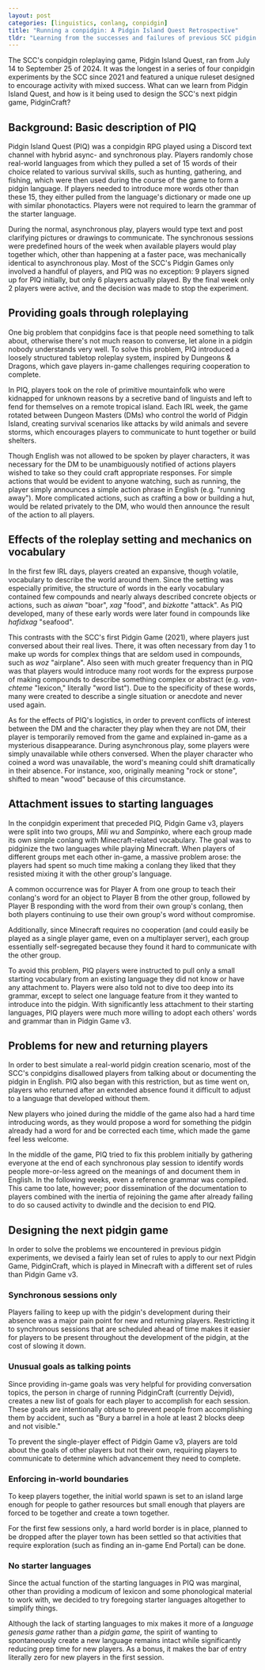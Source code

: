 ```yaml
---
layout: post
categories: [linguistics, conlang, conpidgin]
title: "Running a conpidgin: A Pidgin Island Quest Retrospective"
tldr: "Learning from the successes and failures of previous SCC pidgin games, the we devised a new set of rules for PidginCraft to help players stay engaged: giving them goals, having synchronous sessions, enforcing world boundaries, and removing starter languages."
---
```

The SCC's conpidgin roleplaying game, Pidgin Island Quest, ran from July 14 to September 25 of 2024. It was the longest in a series of four conpidgin experiments by the SCC since 2021 and featured a unique ruleset designed to encourage activity with mixed success. What can we learn from Pidgin Island Quest, and how is it being used to design the SCC's next pidgin game, PidginCraft?

## Background: Basic description of PIQ

Pidgin Island Quest (PIQ) was a conpidgin RPG played using a Discord text channel with hybrid async- and synchronous play. Players randomly chose real-world languages from which they pulled a set of 15 words of their choice related to various survival skills, such as hunting, gathering, and fishing, which were then used during the course of the game to form a pidgin language. If players needed to introduce more words other than these 15, they either pulled from the language's dictionary or made one up with similar phonotactics. Players were not required to learn the grammar of the starter language.

During the normal, asynchronous play, players would type text and post clarifying pictures or drawings to communicate. The synchronous sessions were predefined hours of the week when available players would play together which, other than happening at a faster pace, was mechanically identical to asynchronous play.
Most of the SCC's Pidgin Games only involved a handful of players, and PIQ was no exception: 9 players signed up for PIQ initially, but only 6 players actually played. By the final week only 2 players were active, and the decision was made to stop the experiment.

## Providing goals through roleplaying

One big problem that conpidgins face is that people need something to talk about, otherwise there's not much reason to converse, let alone in a pidgin nobody understands very well. To solve this problem, PIQ introduced a loosely structured tabletop roleplay system, inspired by Dungeons & Dragons, which gave players in-game challenges requiring cooperation to complete.

In PIQ, players took on the role of primitive mountainfolk who were kidnapped for unknown reasons by a secretive band of linguists and left to fend for themselves on a remote tropical island. Each IRL week, the game rotated between Dungeon Masters (DMs) who control the world of Pidgin Island, creating survival scenarios like attacks by wild animals and severe storms, which encourages players to communicate to hunt together or build shelters.

Though English was not allowed to be spoken by player characters, it was necessary for the DM to be unambiguously notified of actions players wished to take so they could craft appropriate responses. For simple actions that would be evident to anyone watching, such as running, the player simply announces a simple action phrase in English (e.g. "running away"). More complicated actions, such as crafting a bow or building a hut, would be related privately to the DM, who would then announce the result of the action to all players.

## Effects of the roleplay setting and mechanics on vocabulary

In the first few IRL days, players created an expansive, though volatile, vocabulary to describe the world around them. Since the setting was especially primitive, the structure of words in the early vocabulary contained few compounds and nearly always described concrete objects or actions, such as *aiwan* "boar", *xag* "food", and *bizkotte* "attack". As PIQ developed, many of these early words were later found in compounds like *hafidxag* "seafood".

This contrasts with the SCC's first Pidgin Game (2021), where players just conversed about their real lives. There, it was often necessary from day 1 to make up words for complex things that are seldom used in compounds, such as *woz* "airplane". Also seen with much greater frequency than in PIQ was that players would introduce many root words for the express purpose of making compounds to describe something complex or abstract (e.g. *van-chteme* "lexicon," literally "word list"). Due to the specificity of these words, many were created to describe a single situation or anecdote and never used again.

As for the effects of PIQ's logistics, in order to prevent conflicts of interest between the DM and the character they play when they are not DM, their player is temporarily removed from the game and explained in-game as a mysterious disappearance. During asynchronous play, some players were simply unavailable while others conversed. When the player character who coined a word was unavailable, the word's meaning could shift dramatically in their absence. For instance, xoo, originally meaning "rock or stone", shifted to mean "wood" because of this circumstance.

## Attachment issues to starting languages

In the conpidgin experiment that preceded PIQ, Pidgin Game v3, players were split into two groups, *Mili wu* and *Sampinko*, where each group made its own simple conlang with Minecraft-related vocabulary. The goal was to pidginize the two languages while playing Minecraft. When players of different groups met each other in-game, a massive problem arose: the players had spent so much time making a conlang they liked that they resisted mixing it with the other group's language.

A common occurrence was for Player A from one group to teach their conlang's word for an object to Player B from the other group, followed by Player B responding with the word from their own group's conlang, then both players continuing to use their own group's word without compromise.

Additionally, since Minecraft requires no cooperation (and could easily be played as a single player game, even on a multiplayer server), each group essentially self-segregated because they found it hard to communicate with the other group.

To avoid this problem, PIQ players were instructed to pull only a small starting vocabulary from an existing language they did not know or have any attachment to. Players were also told not to dive too deep into its grammar, except to select one language feature from it they wanted to introduce into the pidgin. With significantly less attachment to their starting languages, PIQ players were much more willing to adopt each others' words and grammar than in Pidgin Game v3.

## Problems for new and returning players

In order to best simulate a real-world pidgin creation scenario, most of the SCC's conpidgins disallowed players from talking about or documenting the pidgin in English. PIQ also began with this restriction, but as time went on, players who returned after an extended absence found it difficult to adjust to a language that developed without them.

New players who joined during the middle of the game also had a hard time introducing words, as they would propose a word for something the pidgin already had a word for and be corrected each time, which made the game feel less welcome.

In the middle of the game, PIQ tried to fix this problem initially by gathering everyone at the end of each synchronous play session to identify words people more-or-less agreed on the meanings of and document them in English. In the following weeks, even a reference grammar was compiled. This came too late, however; poor dissemination of the documentation to players combined with the inertia of rejoining the game after already failing to do so caused activity to dwindle and the decision to end PIQ.

## Designing the next pidgin game

In order to solve the problems we encountered in previous pidgin experiments, we devised a fairly lean set of rules to apply to our next Pidgin Game, PidginCraft, which is played in Minecraft with a different set of rules than Pidgin Game v3.

### Synchronous sessions only

Players failing to keep up with the pidgin's development during their absence was a major pain point for new and returning players. Restricting it to synchronous sessions that are scheduled ahead of time makes it easier for players to be present throughout the development of the pidgin, at the cost of slowing it down.

### Unusual goals as talking points

Since providing in-game goals was very helpful for providing conversation topics, the person in charge of running PidginCraft (currently Dejvid), creates a new list of goals for each player to accomplish for each session. These goals are intentionally obtuse to prevent people from accomplishing them by accident, such as "Bury a barrel in a hole at least 2 blocks deep and not visible."

To prevent the single-player effect of Pidgin Game v3, players are told about the goals of other players but not their own, requiring players to communicate to determine which advancement they need to complete.

### Enforcing in-world boundaries

To keep players together, the initial world spawn is set to an island large enough for people to gather resources but small enough that players are forced to be together and create a town together.

For the first few sessions only, a hard world border is in place, planned to be dropped after the player town has been settled so that activities that require exploration (such as finding an in-game End Portal) can be done.

### No starter languages

Since the actual function of the starting languages in PIQ was marginal, other than providing a modicum of lexicon and some phonological material to work with, we decided to try foregoing starter languages altogether to simplify things.

Although the lack of starting languages to mix makes it more of a *language genesis game* rather than a *pidgin game,* the spirit of wanting to spontaneously create a new language remains intact while significantly reducing prep time for new players. As a bonus, it makes the bar of entry literally zero for new players in the first session.